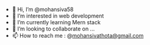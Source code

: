 - 👋 Hi, I’m @mohansiva58
- 👀 I’m interested in web development
- 🌱 I’m currently learning Mern stack
- 💞️ I’m looking to collaborate on ...
- 📫 How to reach me : @mohansivathota@gmail.com


<!---
mohansiva58/mohansiva58 is a ✨ special ✨ repository because its `README.md` (this file) appears on your GitHub profile.
You can click the Preview link to take a look at your changes.
--->
